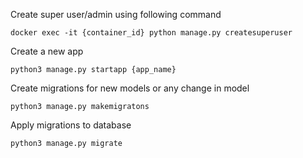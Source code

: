 Create super user/admin using following command
```
docker exec -it {container_id} python manage.py createsuperuser
```
Create a new app 
```
python3 manage.py startapp {app_name}
```
Create migrations for new models or any change in model
```
python3 manage.py makemigratons
```
Apply migrations to database
```
python3 manage.py migrate
```
